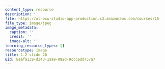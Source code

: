 ```yaml
---
content_type: resource
description: ''
file: https://ol-ocw-studio-app-production.s3.amazonaws.com/courses/15-s21-nuts-and-bolts-of-business-plans-january-iap-2014/8eafa139d3431aa9092d9ccc6dd757a7_1.2_slide_28.jpg
file_type: image/jpeg
image_metadata:
  caption: ''
  credit: ''
  image-alt: ''
learning_resource_types: []
resourcetype: Image
title: 1.2 slide 28
uid: 8eafa139-d343-1aa9-092d-9ccc6dd757a7
---
```


